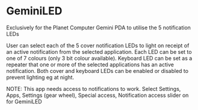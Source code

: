 # GeminiLED
Exclusively for the Planet Computer Gemini PDA to utilise the 5 notification LEDs

User can select each of the 5 cover notification LEDs to light on receipt of an active notification from the selected application.  Each LED can be set to one of 7 colours (only 3 bit colour available).  Keyboard LED can be set as a repeater that one or more of the selected applications has an active notification.  Both cover and keyboard LEDs can be enabled or disabled to prevent lighting eg at night.

NOTE: This app needs access to notifications to work.
Select Settings, Apps, Settings (gear wheel), Special access, Notification access slider on for GeminiLED

